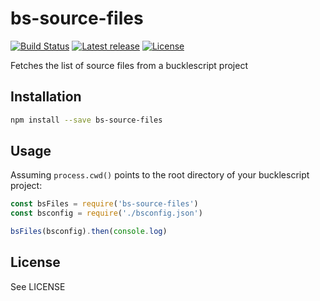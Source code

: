 # bs-source-files

[![Build Status](https://travis-ci.org/Risto-Stevcev/bs-source-files.svg?branch=master)](https://travis-ci.org/Risto-Stevcev/bs-source-files)
[![Latest release](https://img.shields.io/npm/v/bs-source-files.svg?style=flat)](https://www.npmjs.com/package/@ristostevcev/bs-source-files)
[![License](https://img.shields.io/npm/l/bs-source-files.svg?style=flat)](https://github.com/Risto-Stevcev/bs-source-files/blob/master/LICENSE)

Fetches the list of source files from a bucklescript project

## Installation

```sh
npm install --save bs-source-files
```

## Usage

Assuming `process.cwd()` points to the root directory of your bucklescript project:

```js
const bsFiles = require('bs-source-files')
const bsconfig = require('./bsconfig.json')

bsFiles(bsconfig).then(console.log)
``` 

## License

See LICENSE
